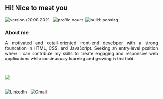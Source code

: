 ## Hi! Nice to meet you

![version :20.08.2021](https://img.shields.io/badge/version-20.08.2021-informational) &nbsp;
![profile count](https://komarev.com/ghpvc/?username=kabirami758&color=red)&nbsp;
![build: passing](https://img.shields.io/badge/build-passing-success)

### About me

<p align="justify">
A motivated and detail-oriented front-end developer with a strong foundation in HTML, CSS, and JavaScript. Seeking an entry-level position where I can contribute my skills to create engaging and responsive web applications while continuously learning and growing in the field.  
</p>
<br>
<p align="start">
    <a href="https://skillicons.dev">
        <img
            src="https://skillicons.dev/icons?i=html,css,bootstrap,tailwind,js,jquery,git,github,vscode" />
    </a>
</p>
<br>
<a href="https://www.linkedin.com/in/kabirami758/"><img
        src="https://img.shields.io/badge/linkedin-%230077B5.svg?&style=for-the-badge&logo=linkedin&logoColor=white"
        alt="LinkedIn" />
</a>&nbsp;
<a href="mailto:kabirami758@gmail.com?subject=Refered%20From%20Git%20Profile"><img
        src="https://img.shields.io/badge/gmail-%23D14836.svg?&style=for-the-badge&logo=gmail&logoColor=white"
        alt="Gmail" />
</a>&nbsp;
